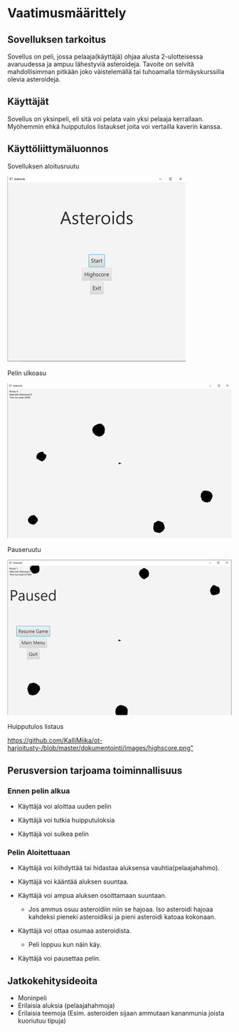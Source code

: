 # Vaatimusmäärittely

## Sovelluksen tarkoitus

Sovellus on peli, jossa pelaaja(käyttäjä) ohjaa alusta 2-ulotteisessa avaruudessa ja ampuu lähestyviä asteroideja. Tavoite on selvitä mahdollisimman pitkään joko väistelemällä tai tuhoamalla törmäyskurssilla olevia asteroideja.

## Käyttäjät

Sovellus on yksinpeli, eli sitä voi pelata vain yksi pelaaja kerrallaan. Myöhemmin ehkä huipputulos listaukset joita voi vertailla kaverin kanssa.

## Käyttöliittymäluonnos

Sovelluksen aloitusruutu

<img src="https://github.com/KalliMiika/ot-harjoitusty-/blob/master/dokumentointi/images/mainmenu.png">

Pelin ulkoasu

<img src="https://github.com/KalliMiika/ot-harjoitusty-/blob/master/dokumentointi/images/peli.png">

Pauseruutu

<img src="https://github.com/KalliMiika/ot-harjoitusty-/blob/master/dokumentointi/images/paused.png">

Huipputulos listaus

<https://github.com/KalliMiika/ot-harjoitusty-/blob/master/dokumentointi/images/highscore.png">

## Perusversion tarjoama toiminnallisuus

### Ennen pelin alkua

- Käyttäjä voi aloittaa uuden pelin

- Käyttäjä voi tutkia huipputuloksia

- Käyttäjä voi sulkea pelin

### Pelin Aloitettuaan

- Käyttäjä voi kiihdyttää tai hidastaa aluksensa vauhtia(pelaajahahmo).

- Käyttäjä voi kääntää aluksen suuntaa.

- Käyttäjä voi ampua aluksen osoittamaan suuntaan.
  - Jos ammus osuu asteroidiin niin se hajoaa. Iso asteroidi hajoaa kahdeksi pieneki asteroidiksi ja pieni asteroidi katoaa kokonaan. 
  
- Käyttäjä voi ottaa osumaa asteroidista.
  - Peli loppuu kun näin käy.
  
- Käyttäjä voi pausettaa pelin.

## Jatkokehitysideoita

 - Moninpeli
 - Erilaisia aluksia (pelaajahahmoja)
 - Erilaisia teemoja (Esim. asteroiden sijaan ammutaan kananmunia joista kuoriutuu tipuja)
